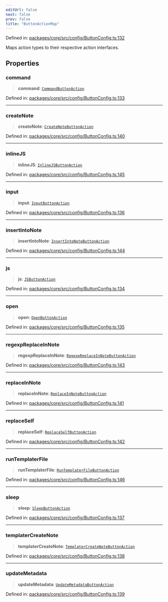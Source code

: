 ```yaml
---
editUrl: false
next: false
prev: false
title: "ButtonActionMap"
---
```


Defined in: [packages/core/src/config/ButtonConfig.ts:132](https://github.com/mProjectsCode/obsidian-meta-bind-plugin/blob/563ae7213e1de72cfcc12505f0ad569434535dc5/packages/core/src/config/ButtonConfig.ts#L132)

Maps action types to their respective action interfaces.

## Properties

### command

> **command**: [`CommandButtonAction`](/obsidian-meta-bind-plugin-docs/api/interfaces/commandbuttonaction/)

Defined in: [packages/core/src/config/ButtonConfig.ts:133](https://github.com/mProjectsCode/obsidian-meta-bind-plugin/blob/563ae7213e1de72cfcc12505f0ad569434535dc5/packages/core/src/config/ButtonConfig.ts#L133)

***

### createNote

> **createNote**: [`CreateNoteButtonAction`](/obsidian-meta-bind-plugin-docs/api/interfaces/createnotebuttonaction/)

Defined in: [packages/core/src/config/ButtonConfig.ts:140](https://github.com/mProjectsCode/obsidian-meta-bind-plugin/blob/563ae7213e1de72cfcc12505f0ad569434535dc5/packages/core/src/config/ButtonConfig.ts#L140)

***

### inlineJS

> **inlineJS**: [`InlineJSButtonAction`](/obsidian-meta-bind-plugin-docs/api/interfaces/inlinejsbuttonaction/)

Defined in: [packages/core/src/config/ButtonConfig.ts:145](https://github.com/mProjectsCode/obsidian-meta-bind-plugin/blob/563ae7213e1de72cfcc12505f0ad569434535dc5/packages/core/src/config/ButtonConfig.ts#L145)

***

### input

> **input**: [`InputButtonAction`](/obsidian-meta-bind-plugin-docs/api/interfaces/inputbuttonaction/)

Defined in: [packages/core/src/config/ButtonConfig.ts:136](https://github.com/mProjectsCode/obsidian-meta-bind-plugin/blob/563ae7213e1de72cfcc12505f0ad569434535dc5/packages/core/src/config/ButtonConfig.ts#L136)

***

### insertIntoNote

> **insertIntoNote**: [`InsertIntoNoteButtonAction`](/obsidian-meta-bind-plugin-docs/api/interfaces/insertintonotebuttonaction/)

Defined in: [packages/core/src/config/ButtonConfig.ts:144](https://github.com/mProjectsCode/obsidian-meta-bind-plugin/blob/563ae7213e1de72cfcc12505f0ad569434535dc5/packages/core/src/config/ButtonConfig.ts#L144)

***

### js

> **js**: [`JSButtonAction`](/obsidian-meta-bind-plugin-docs/api/interfaces/jsbuttonaction/)

Defined in: [packages/core/src/config/ButtonConfig.ts:134](https://github.com/mProjectsCode/obsidian-meta-bind-plugin/blob/563ae7213e1de72cfcc12505f0ad569434535dc5/packages/core/src/config/ButtonConfig.ts#L134)

***

### open

> **open**: [`OpenButtonAction`](/obsidian-meta-bind-plugin-docs/api/interfaces/openbuttonaction/)

Defined in: [packages/core/src/config/ButtonConfig.ts:135](https://github.com/mProjectsCode/obsidian-meta-bind-plugin/blob/563ae7213e1de72cfcc12505f0ad569434535dc5/packages/core/src/config/ButtonConfig.ts#L135)

***

### regexpReplaceInNote

> **regexpReplaceInNote**: [`RegexpReplaceInNoteButtonAction`](/obsidian-meta-bind-plugin-docs/api/interfaces/regexpreplaceinnotebuttonaction/)

Defined in: [packages/core/src/config/ButtonConfig.ts:143](https://github.com/mProjectsCode/obsidian-meta-bind-plugin/blob/563ae7213e1de72cfcc12505f0ad569434535dc5/packages/core/src/config/ButtonConfig.ts#L143)

***

### replaceInNote

> **replaceInNote**: [`ReplaceInNoteButtonAction`](/obsidian-meta-bind-plugin-docs/api/interfaces/replaceinnotebuttonaction/)

Defined in: [packages/core/src/config/ButtonConfig.ts:141](https://github.com/mProjectsCode/obsidian-meta-bind-plugin/blob/563ae7213e1de72cfcc12505f0ad569434535dc5/packages/core/src/config/ButtonConfig.ts#L141)

***

### replaceSelf

> **replaceSelf**: [`ReplaceSelfButtonAction`](/obsidian-meta-bind-plugin-docs/api/interfaces/replaceselfbuttonaction/)

Defined in: [packages/core/src/config/ButtonConfig.ts:142](https://github.com/mProjectsCode/obsidian-meta-bind-plugin/blob/563ae7213e1de72cfcc12505f0ad569434535dc5/packages/core/src/config/ButtonConfig.ts#L142)

***

### runTemplaterFile

> **runTemplaterFile**: [`RunTemplaterFileButtonAction`](/obsidian-meta-bind-plugin-docs/api/interfaces/runtemplaterfilebuttonaction/)

Defined in: [packages/core/src/config/ButtonConfig.ts:146](https://github.com/mProjectsCode/obsidian-meta-bind-plugin/blob/563ae7213e1de72cfcc12505f0ad569434535dc5/packages/core/src/config/ButtonConfig.ts#L146)

***

### sleep

> **sleep**: [`SleepButtonAction`](/obsidian-meta-bind-plugin-docs/api/interfaces/sleepbuttonaction/)

Defined in: [packages/core/src/config/ButtonConfig.ts:137](https://github.com/mProjectsCode/obsidian-meta-bind-plugin/blob/563ae7213e1de72cfcc12505f0ad569434535dc5/packages/core/src/config/ButtonConfig.ts#L137)

***

### templaterCreateNote

> **templaterCreateNote**: [`TemplaterCreateNoteButtonAction`](/obsidian-meta-bind-plugin-docs/api/interfaces/templatercreatenotebuttonaction/)

Defined in: [packages/core/src/config/ButtonConfig.ts:138](https://github.com/mProjectsCode/obsidian-meta-bind-plugin/blob/563ae7213e1de72cfcc12505f0ad569434535dc5/packages/core/src/config/ButtonConfig.ts#L138)

***

### updateMetadata

> **updateMetadata**: [`UpdateMetadataButtonAction`](/obsidian-meta-bind-plugin-docs/api/interfaces/updatemetadatabuttonaction/)

Defined in: [packages/core/src/config/ButtonConfig.ts:139](https://github.com/mProjectsCode/obsidian-meta-bind-plugin/blob/563ae7213e1de72cfcc12505f0ad569434535dc5/packages/core/src/config/ButtonConfig.ts#L139)
